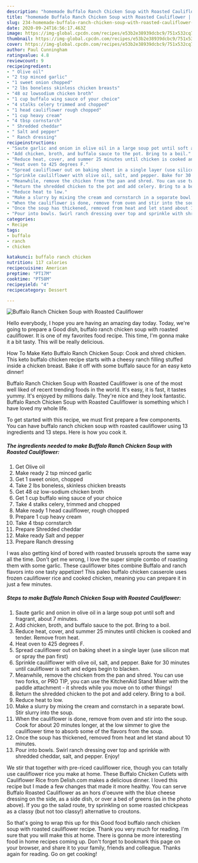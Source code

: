 ```yaml
---
description: "homemade Buffalo Ranch Chicken Soup with Roasted Cauliflower | how to make good Buffalo Ranch Chicken Soup with Roasted Cauliflower"
title: "homemade Buffalo Ranch Chicken Soup with Roasted Cauliflower | how to make good Buffalo Ranch Chicken Soup with Roasted Cauliflower"
slug: 234-homemade-buffalo-ranch-chicken-soup-with-roasted-cauliflower-how-to-make-good-buffalo-ranch-chicken-soup-with-roasted-cauliflower
date: 2020-09-24T16:56:17.463Z
image: https://img-global.cpcdn.com/recipes/e53b2e38939dcbc9/751x532cq70/buffalo-ranch-chicken-soup-with-roasted-cauliflower-recipe-main-photo.jpg
thumbnail: https://img-global.cpcdn.com/recipes/e53b2e38939dcbc9/751x532cq70/buffalo-ranch-chicken-soup-with-roasted-cauliflower-recipe-main-photo.jpg
cover: https://img-global.cpcdn.com/recipes/e53b2e38939dcbc9/751x532cq70/buffalo-ranch-chicken-soup-with-roasted-cauliflower-recipe-main-photo.jpg
author: Paul Cunningham
ratingvalue: 4.8
reviewcount: 9
recipeingredient:
- " Olive oil"
- "2 tsp minced garlic"
- "1 sweet onion chopped"
- "2 lbs boneless skinless chicken breasts"
- "48 oz lowsodium chicken broth"
- "1 cup buffalo wing sauce of your choice"
- "4 stalks celery trimmed and chopped"
- "1 head cauliflower rough chopped"
- "1 cup heavy cream"
- "4 tbsp cornstarch"
- " Shredded cheddar"
- " Salt and pepper"
- " Ranch dressing"
recipeinstructions:
- "Saute garlic and onion in olive oil in a large soup pot until soft and fragrant, about 7 minutes."
- "Add chicken, broth, and buffalo sauce to the pot. Bring to a boil."
- "Reduce heat, cover, and summer 25 minutes until chicken is cooked and tender. Remove from heat."
- "Heat oven to 425 degrees F."
- "Spread cauliflower out on baking sheet in a single layer (use silicon mat or spray the pan first)"
- "Sprinkle caulilflower with olive oil, salt, and pepper. Bake for 30 minutes until cauliflower is soft and edges begin to blacken."
- "Meanwhile, remove the chicken from the pan and shred. You can use two forks, or PRO TIP, you can use the KitchenAid Stand Mixer with the paddle attachment - it shreds while you move on to other things!"
- "Return the shredded chicken to the pot and add celery. Bring to a boil."
- "Reduce heat to low."
- "Make a slurry by mixing the cream and cornstarch in a separate bowl. Stir slurry into the soup."
- "When the cauliflower is done, remove from oven and stir into the soup. Cook for about 20 minutes longer, at the low simmer to give the cauliflower time to absorb some of the flavors from the soup."
- "Once the soup has thickened, removed from heat and let stand about 10 minutes."
- "Pour into bowls. Swirl ranch dressing over top and sprinkle with shredded cheddar, salt, and pepper. Enjoy!"
categories:
- Recipe
tags:
- buffalo
- ranch
- chicken

katakunci: buffalo ranch chicken 
nutrition: 117 calories
recipecuisine: American
preptime: "PT17M"
cooktime: "PT58M"
recipeyield: "4"
recipecategory: Dessert

---
```



![Buffalo Ranch Chicken Soup with Roasted Cauliflower](https://img-global.cpcdn.com/recipes/e53b2e38939dcbc9/751x532cq70/buffalo-ranch-chicken-soup-with-roasted-cauliflower-recipe-main-photo.jpg)

Hello everybody, I hope you are having an amazing day today. Today, we're going to prepare a Good dish, buffalo ranch chicken soup with roasted cauliflower. It is one of my favorites food recipe. This time, I'm gonna make it a bit tasty. This will be really delicious.

How To Make Keto Buffalo Ranch Chicken Soup: Cook and shred chicken. This keto buffalo chicken recipe starts with a cheesy ranch filling stuffed inside a chicken breast. Bake it off with some buffalo sauce for an easy keto dinner!

Buffalo Ranch Chicken Soup with Roasted Cauliflower is one of the most well liked of recent trending foods in the world. It's easy, it is fast, it tastes yummy. It's enjoyed by millions daily. They're nice and they look fantastic. Buffalo Ranch Chicken Soup with Roasted Cauliflower is something which I have loved my whole life.


To get started with this recipe, we must first prepare a few components. You can have buffalo ranch chicken soup with roasted cauliflower using 13 ingredients and 13 steps. Here is how you cook it.

<!--inarticleads1-->

##### The ingredients needed to make Buffalo Ranch Chicken Soup with Roasted Cauliflower:

1. Get  Olive oil
1. Make ready 2 tsp minced garlic
1. Get 1 sweet onion, chopped
1. Take 2 lbs boneless, skinless chicken breasts
1. Get 48 oz low-sodium chicken broth
1. Get 1 cup buffalo wing sauce of your choice
1. Take 4 stalks celery, trimmed and chopped
1. Make ready 1 head cauliflower, rough chopped
1. Prepare 1 cup heavy cream
1. Take 4 tbsp cornstarch
1. Prepare  Shredded cheddar
1. Make ready  Salt and pepper
1. Prepare  Ranch dressing


I was also getting kind of bored with roasted brussels sprouts the same way all the time. Don&#39;t get me wrong, I love the super simple combo of roasting them with some garlic. These cauliflower bites combine Buffalo and ranch flavors into one tasty appetizer! This paleo buffalo chicken casserole uses frozen cauliflower rice and cooked chicken, meaning you can prepare it in just a few minutes. 

<!--inarticleads2-->

##### Steps to make Buffalo Ranch Chicken Soup with Roasted Cauliflower:

1. Saute garlic and onion in olive oil in a large soup pot until soft and fragrant, about 7 minutes.
1. Add chicken, broth, and buffalo sauce to the pot. Bring to a boil.
1. Reduce heat, cover, and summer 25 minutes until chicken is cooked and tender. Remove from heat.
1. Heat oven to 425 degrees F.
1. Spread cauliflower out on baking sheet in a single layer (use silicon mat or spray the pan first)
1. Sprinkle caulilflower with olive oil, salt, and pepper. Bake for 30 minutes until cauliflower is soft and edges begin to blacken.
1. Meanwhile, remove the chicken from the pan and shred. You can use two forks, or PRO TIP, you can use the KitchenAid Stand Mixer with the paddle attachment - it shreds while you move on to other things!
1. Return the shredded chicken to the pot and add celery. Bring to a boil.
1. Reduce heat to low.
1. Make a slurry by mixing the cream and cornstarch in a separate bowl. Stir slurry into the soup.
1. When the cauliflower is done, remove from oven and stir into the soup. Cook for about 20 minutes longer, at the low simmer to give the cauliflower time to absorb some of the flavors from the soup.
1. Once the soup has thickened, removed from heat and let stand about 10 minutes.
1. Pour into bowls. Swirl ranch dressing over top and sprinkle with shredded cheddar, salt, and pepper. Enjoy!


We stir that together with pre-riced cauliflower rice, though you can totally use cauliflower rice you make at home. These Buffalo Chicken Cutlets with Cauliflower Rice from Delish.com makes a delicious dinner. I loved this recipe but I made a few changes that made it more healthy. You can serve Buffalo Roasted Cauliflower as an hors d&#39;oeuvre with the blue cheese dressing on the side, as a side dish, or over a bed of greens (as in the photo above). If you go the salad route, try sprinkling on some roasted chickpeas as a classy (but not too classy!) alternative to croutons. 

So that's going to wrap this up for this Good food buffalo ranch chicken soup with roasted cauliflower recipe. Thank you very much for reading. I'm sure that you will make this at home. There is gonna be more interesting food in home recipes coming up. Don't forget to bookmark this page on your browser, and share it to your family, friends and colleague. Thanks again for reading. Go on get cooking!

